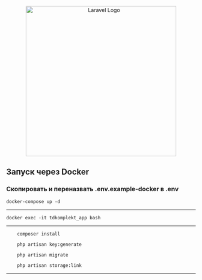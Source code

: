 <p align="center"><a href="https://laravel.com" target="_blank"><img src="https://raw.githubusercontent.com/laravel/art/master/logo-lockup/5%20SVG/2%20CMYK/1%20Full%20Color/laravel-logolockup-cmyk-red.svg" width="400" alt="Laravel Logo"></a></p>

## Запуск через Docker
### Скопировать и переназвать .env.example-docker в .env

    docker-compose up -d
----

    docker exec -it tdkomplekt_app bash

----

        composer install

        php artisan key:generate

        php artisan migrate

        php artisan storage:link

----

